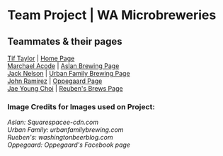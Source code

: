 # Team Project \| WA Microbreweries 

## Teammates & their pages
[Tif Taylor](https://github.com/tiftaylor) \| [Home Page](https://tiftaylor.github.io/wa-microbreweries-102/)  
[Marchael Acode](https://github.com/kuya32) \| [Aslan Brewing Page](https://kuya32.github.io/wa-microbreweries-102/)  
[Jack Nelson](https://github.com/jnelsonholding) \| [Urban Family Brewing Page](https://jnelsonholding.github.io/wa-microbreweries-102/)  
[John Ramirez](https://github.com/john-ram) \| [Oppegaard Page]()  
[Jae Young Choi](https://github.com/choi702) \| [Reuben's Brews Page](https://choi702.github.io/class4-demo/)  
  
  
    

### Image Credits for Images used on Project:
_Aslan: Squarespacee-cdn.com_  
_Urban Family: urbanfamilybrewing.com_  
_Rueben's: washingtonbeerblog.com_  
_Oppegaard: Oppegaard's Facebook page_  
